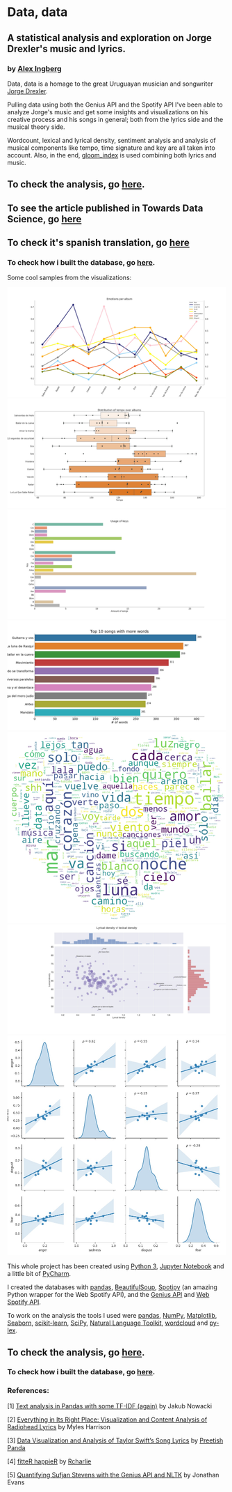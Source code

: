 # Data, data
## A statistical analysis and exploration on Jorge Drexler's music and lyrics.

### by [Alex Ingberg](https://www.linkedin.com/in/alexingberg/)



Data, data is a homage to the great Uruguayan musician and songwriter [Jorge Drexler](https://www.youtube.com/watch?v=aU9gzRy2dQc).


Pulling data using both the Genius API and the Spotify API I've been able to analyze Jorge's music and get some insights and visualizations on his creative process and his songs in general; both from the lyrics side and the musical theory side.

Wordcount, lexical and lyrical density, sentiment analysis and analysis of musical components like tempo, time signature and key are all taken into account. Also, in the end, [gloom_index](https://www.rcharlie.com/post/fitter-happier/) is used combining both lyrics and music.

## To check the analysis, go [here](drexler_data_exploration.ipynb).

## To see the article published in Towards Data Science, go [here](https://towardsdatascience.com/data-data-1fedfac91c79)
## To check it's spanish translation, go [here](https://medium.com/@alexing/data-data-b82201ec1cf4)

### To check how i built the database, go [here](drexler_dataset_builder.ipynb).



Some cool samples from the visualizations:

![NRC emotions through the years](img/emotions_through_time.jpg?raw=true "NRC emotions through the years")
![Tempo by albums](img/tempo_by_albums.jpg?raw=true "Tempo by albums")
![Usage of keys](img/keys.jpg?raw=true "Usage of keys")
![Top 10 songs with more words](img/top_songs_more_words.jpg?raw=true "Top 10 songs with more words")
![Wordcloud](img/wordcloud.jpg?raw=true "Wordcloud")
![Lyrical density vs lexical density](img/lyrical_density_v_lexical_density.jpg?raw=true "Lyrical density vs lexical density")
![Correlation in negative NRC emotions](img/correlation_in_emotions.jpg?raw=true "Correlation in negative NRC emotions")

This whole project has been created using [Python 3](https://www.python.org/downloads/), [Jupyter Notebook](http://jupyter.org/) and a little bit of [PyCharm](https://www.jetbrains.com/pycharm/).

I created the databases with [pandas](https://pandas.pydata.org/), [BeautifulSoup](https://www.crummy.com/software/BeautifulSoup/bs4/doc/), [Spotipy](https://spotipy.readthedocs.io/en/latest/) (an amazing Python wrapper for the Web Spotify API), and the [Genius API](https://genius.com/developers) and [Web Spotify API](https://developer.spotify.com/documentation/web-api/).

To work on the analysis the tools I used were [pandas](https://pandas.pydata.org/), [NumPy](http://www.numpy.org/), [Matplotlib](https://matplotlib.org/), [Seaborn](https://seaborn.pydata.org/), [scikit-learn](http://scikit-learn.org/), [SciPy](https://www.scipy.org/), [Natural Language Toolkit](https://www.nltk.org/), [wordcloud](https://github.com/amueller/word_cloud) and [py-lex](https://github.com/dropofwill/py-lex). 


## To check the analysis, go [here](drexler_data_exploration.ipynb).

### To check how i built the database, go [here](drexler_dataset_builder.ipynb).



### References:

[1] [Text analysis in Pandas with some TF-IDF (again)](http://sigdelta.com/blog/text-analysis-in-pandas/) by Jakub Nowacki

[2] [ Everything in Its Right Place: Visualization and Content Analysis of Radiohead Lyrics](http://www.everydayanalytics.ca/2013/06/radiohead-lyrics-data-visualization-and-content-analysis.html) by Myles Harrison

[3] [Data Visualization and Analysis of Taylor Swift’s Song Lyrics](https://www.promptcloud.com/blog/data-visualization-text-mining-taylor-swift-song-lyrics) by [Preetish Panda](https://www.promptcloud.com/author/preetish-panda/)

[4] [fitteR happieR](https://www.rcharlie.com/post/fitter-happier/) by [Rcharlie](https://www.rcharlie.com/post/fitter-happier/)

[5] [Quantifying Sufjan Stevens with the Genius API and NLTK](http://www.jw.pe/blog/post/quantifying-sufjan-stevens-with-the-genius-api-and-nltk/) by Jonathan Evans
